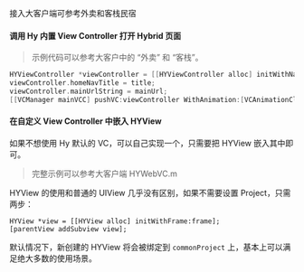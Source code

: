 接入大客户端可参考外卖和客栈民宿

#### 调用 Hy 内置 View Controller 打开 Hybrid 页面

> 示例代码可以参考大客户中的 “外卖” 和 “客栈”。

```objective-c
HYViewController *viewController = [[HYViewController alloc] initWithName:vcName];
viewController.homeNavTitle = title;
viewController.mainUrlString = mainUrl;
[[VCManager mainVCC] pushVC:viewController WithAnimation:[VCAnimationClassic defaultAnimation]];
```

#### 在自定义 View Controller 中嵌入 HYView

如果不想使用 Hy 默认的 VC，可以自己实现一个，只需要把 HYView 嵌入其中即可。

> 完整示例可以参考大客户端 HYWebVC.m

HYView 的使用和普通的 UIView 几乎没有区别，如果不需要设置 Project，只需两步：

```objc
HYView *view = [[HYView alloc] initWithFrame:frame];
[parentView addSubview view];
```

默认情况下，新创建的 HYView 将会被绑定到 `commonProject` 上，基本上可以满足绝大多数的使用场景。
